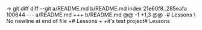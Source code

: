 -> git diff
diff --git a/README.md b/README.md
index 21e60f8..285eafa 100644
--- a/README.md
+++ b/README.md
@@ -1 +1,3 @@
-# Lessons
\ No newline at end of file
+# Lessons
+
+it's test project# Lessons
